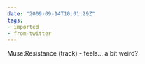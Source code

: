 ```yaml
---
date: "2009-09-14T10:01:29Z"
tags:
- imported
- from-twitter
---
```

Muse:Resistance \(track) - feels... a bit weird?
